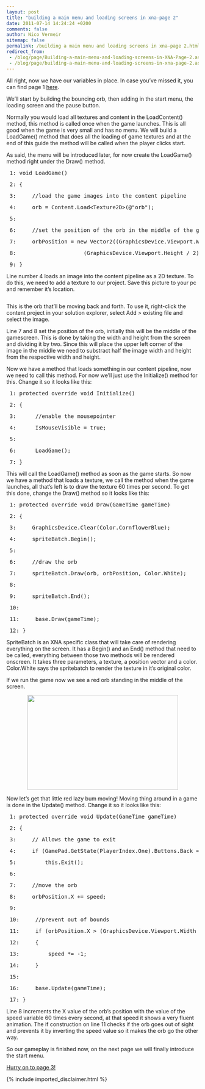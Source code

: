 ```yaml
---
layout: post
title: "building a main menu and loading screens in xna–page 2"
date: 2011-07-14 14:24:24 +0200
comments: false
author: Nico Vermeir
sitemap: false
permalink: /building a main menu and loading screens in xna–page 2.html
redirect_from:
 - /blog/page/Building-a-main-menu-and-loading-screens-in-XNA-Page-2.aspx.html
 - /blog/page/building-a-main-menu-and-loading-screens-in-xna-page-2.aspx.html
---
```

<p>All right, now we have our variables in place. In case you&rsquo;ve missed it, you can find page 1 <a href="http://www.spikie.be/blog/page/Building-a-main-menu-and-loading-screens-in-XNA.aspx">here</a>.</p>
<p>We&rsquo;ll start by building the bouncing orb, then adding in the start menu, the loading screen and the pause button.</p>
<p>Normally you would load all textures and content in the LoadContent() method, this method is called once when the game launches. This is all good when the game is very small and has no menu. We will build a LoadGame() method that does all the loading of game textures and at the end of this guide the method will be called when the player clicks start.</p>
<p>As said, the menu will be introduced later, for now create the LoadGame() method right under the Draw() method.</p>
<div class="csharpcode">
<div class="csharpcode">
<pre class="alt"><span class="lnum"> 1: </span><span class="kwrd">void</span> LoadGame()</pre>
<pre><span class="lnum"> 2: </span>{</pre>
<pre class="alt"><span class="lnum"> 3: </span>    <span class="rem">//load the game images into the content pipeline</span></pre>
<pre><span class="lnum"> 4: </span>    orb = Content.Load&lt;Texture2D&gt;(<span class="str">@"orb"</span>);</pre>
<pre class="alt"><span class="lnum"> 5: </span>    </pre>
<pre><span class="lnum"> 6: </span>    <span class="rem">//set the position of the orb in the middle of the gamewindow</span></pre>
<pre class="alt"><span class="lnum"> 7: </span>    orbPosition = <span class="kwrd">new</span> Vector2((GraphicsDevice.Viewport.Width / 2) - (OrbWidth / 2),</pre>
<pre><span class="lnum"> 8: </span>                    (GraphicsDevice.Viewport.Height / 2) - (OrbHeight / 2));</pre>
<pre class="alt"><span class="lnum"> 9: </span>}</pre>
</div>
</div>
<p>Line number 4 loads an image into the content pipeline as a 2D texture. To do this, we need to add a texture to our project. Save this picture to your pc and remember it&rsquo;s location.</p>
<p><img style="display: block; float: none; margin-left: auto; margin-right: auto;" src="http://i53.tinypic.com/29nfomc.jpg" alt="" /></p>
<p>This is the orb that&rsquo;ll be moving back and forth. To use it, right-click the content project in your solution explorer, select Add &gt; existing file and select the image.</p>
<p>Line 7 and 8 set the position of the orb, initially this will be the middle of the gamescreen. This is done by taking the width and height from the screen and dividing it by two. Since this will place the upper left corner of the image in the middle we need to substract half the image width and height from the respective width and height.</p>
<p>Now we have a method that loads something in our content pipeline, now we need to call this method. For now we&rsquo;ll just use the Initialize() method for this. Change it so it looks like this:</p>
<div class="csharpcode">
<pre class="alt"><span class="lnum"> 1: </span><span class="kwrd">protected</span> <span class="kwrd">override</span> <span class="kwrd">void</span> Initialize()</pre>
<pre><span class="lnum"> 2: </span>{</pre>
<pre class="alt"><span class="lnum"> 3: </span>     <span class="rem">//enable the mousepointer</span></pre>
<pre><span class="lnum"> 4: </span>     IsMouseVisible = <span class="kwrd">true</span>;</pre>
<pre class="alt"><span class="lnum"> 5: </span>&nbsp;</pre>
<pre><span class="lnum"> 6: </span>     LoadGame();</pre>
<pre class="alt"><span class="lnum"> 7: </span>}</pre>
</div>
<p>This will call the LoadGame() method as soon as the game starts. So now we have a method that loads a texture, we call the method when the game launches, all that&rsquo;s left is to draw the texture 60 times per second. To get this done, change the Draw() method so it looks like this:</p>
<div class="csharpcode">
<pre class="alt"><span class="lnum"> 1: </span><span class="kwrd">protected</span> <span class="kwrd">override</span> <span class="kwrd">void</span> Draw(<span class="kwrd">GameTime</span> gameTime)</pre>
<pre><span class="lnum"> 2: </span>{</pre>
<pre class="alt"><span class="lnum"> 3: </span>    GraphicsDevice.Clear(<span class="kwrd">Color</span>.CornflowerBlue);</pre>
<pre><span class="lnum"> 4: </span>    spriteBatch.Begin();</pre>
<pre class="alt"><span class="lnum"> 5: </span>&nbsp;</pre>
<pre><span class="lnum"> 6: </span>    <span class="rem">//draw the orb</span></pre>
<pre class="alt"><span class="lnum"> 7: </span>    spriteBatch.Draw(orb, orbPosition, <span class="kwrd">Color</span>.White);</pre>
<pre><span class="lnum"> 8: </span>&nbsp;</pre>
<pre class="alt"><span class="lnum"> 9: </span>    spriteBatch.End();</pre>
<pre><span class="lnum"> 10: </span>&nbsp;</pre>
<pre class="alt"><span class="lnum"> 11: </span>    <span class="kwrd">base</span>.Draw(gameTime);</pre>
<pre><span class="lnum"> 12: </span>}</pre>
</div>
<p>SpriteBatch is an XNA specific class that will take care of rendering everything on the screen. It has a Begin() and an End() method that need to be called, everything between those two methods will be rendered onscreen. It takes three parameters, a texture, a position vector and a color. Color.White says the spritebatch to render the texture in it&rsquo;s original color.</p>
<p>If we run the game now we see a red orb standing in the middle of the screen.</p>
<p><a href="http://i51.tinypic.com/8y7228.jpg" target="_blank"><img style="display: block; float: none; margin-left: auto; margin-right: auto;" src="http://i51.tinypic.com/8y7228.jpg" alt="" width="395" height="249" /></a></p>
<p>Now let&rsquo;s get that little red lazy bum moving! Moving thing around in a game is done in the Update() method. Change it so it looks like this:</p>
<div class="csharpcode">
<pre class="alt"><span class="lnum"> 1: </span><span class="kwrd">protected</span> <span class="kwrd">override</span> <span class="kwrd">void</span> Update(GameTime gameTime)</pre>
<pre><span class="lnum"> 2: </span>{</pre>
<pre class="alt"><span class="lnum"> 3: </span>    <span class="rem">// Allows the game to exit</span></pre>
<pre><span class="lnum"> 4: </span>    <span class="kwrd">if</span> (GamePad.GetState(PlayerIndex.One).Buttons.Back == ButtonState.Pressed)</pre>
<pre class="alt"><span class="lnum"> 5: </span>        <span class="kwrd">this</span>.Exit();</pre>
<pre><span class="lnum"> 6: </span>&nbsp;</pre>
<pre class="alt"><span class="lnum"> 7: </span>    <span class="rem">//move the orb</span></pre>
<pre><span class="lnum"> 8: </span>    orbPosition.X += speed;</pre>
<pre class="alt"><span class="lnum"> 9: </span>&nbsp;</pre>
<pre><span class="lnum"> 10: </span>    <span class="rem">//prevent out of bounds</span></pre>
<pre class="alt"><span class="lnum"> 11: </span>    <span class="kwrd">if</span> (orbPosition.X &gt; (GraphicsDevice.Viewport.Width - OrbWidth) || orbPosition.X &lt; 0)</pre>
<pre><span class="lnum"> 12: </span>    {</pre>
<pre class="alt"><span class="lnum"> 13: </span>        speed *= -1;</pre>
<pre><span class="lnum"> 14: </span>    } </pre>
<pre class="alt"><span class="lnum"> 15: </span>    </pre>
<pre><span class="lnum"> 16: </span>    <span class="kwrd">base</span>.Update(gameTime);</pre>
<pre class="alt"><span class="lnum"> 17: </span>}</pre>
</div>
<p>Line 8 increments the X value of the orb&rsquo;s position with the value of the speed variable 60 times every second, at that speed it shows a very fluent animation. The if construction on line 11 checks if the orb goes out of sight and prevents it by inverting the speed value so it makes the orb go the other way.</p>
<p>So our gameplay is finished now, on the next page we will finally introduce the start menu.</p>
<p><a href="http://www.spikie.be/blog/page/Building-a-main-menu-and-loading-screens-in-XNA-Page-3.aspx" target="_top">Hurry on to page 3!</a></p>
{% include imported_disclaimer.html %}
